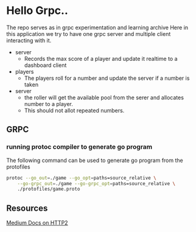 # Hello Grpc..
The repo serves as in grpc experimentation and learning archive
Here in this application we try to have one grpc server and multiple client interacting with it.
- server
    - Records the max score of a player and update it realtime to a dashboard client
- players
    - The players roll for a number and update the server if a number is taken
- server
    - the roller will get the available pool from the serer and allocates number to a player.
    - This should not allot repeated numbers.

## GRPC

### running protoc compiler to generate go program
The following command can be used to generate go program from the protofiles
```bash
protoc --go_out=./game --go_opt=paths=source_relative \
    --go-grpc_out=./game --go-grpc_opt=paths=source_relative \
    ./protofiles/game.proto
```
## Resources
[Medium Docs on HTTP2](https://cabulous.medium.com/http-2-and-how-it-works-9f645458e4b2)
